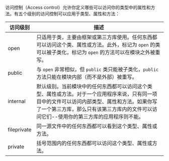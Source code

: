 访问控制（Access control）允许你定义哪些可以访问你的类型中的属性和方法。有五个级别的访问控制可以应用于类型、属性和方法：

| 访问级别    | 描述                                                         |
| ----------- | ------------------------------------------------------------ |
| open        | 只适用于类，主要由框架或第三方库使用。任何东西都可以访问这个类、属性或方法。此外，标记为 `open` 的类可以被子类化，标记为 `open` 的方法可以在模块之外被重写。 |
| public      | 与 `open` 非常相似，但 `public` 类只能被子类化，`public` 方法只能在模块内部（而不是外部）被重写。 |
| internal    | 默认级别。当前模块中的任何东西都可以访问这个类型、属性或方法。对于一个应用程序来说，只有同一项目中的文件可以访问内部类型、属性和方法。如果你写了一个第三方库，那么只有该第三方库内的文件可以访问它们--使用你的第三方库的应用程序则不能。 |
| fileprivate | 同一源文件中的任何东西都可以看到这个类型、属性或方法。       |
| private     | 括号范围内的任何东西都可以访问这个类型、属性或方法。         |


